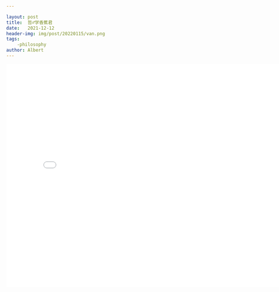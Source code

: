 ```yaml
---

layout: post
title:  哲♂学香蕉君
date:   2021-12-12
header-img: img/post/20220115/van.png
tags: 
    -philosophy
author: Albert
---
```


<iframe 
    src="../img/posts/20211212/香蕉君.mp4" 
    scrolling="no" 
    border="0" 
    frameborder="no" 
    framespacing="0" 
    allowfullscreen="true" 
    height=600 
    width=800> 
</iframe>
